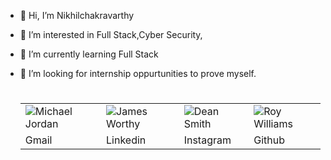- 👋 Hi, I’m Nikhilchakravarthy
- 👀 I’m interested in Full Stack,Cyber Security,
- 🌱 I’m currently learning Full Stack
- 💞️ I’m looking for internship oppurtunities to prove myself.
  
  
  
  #

  <table>
    <tr>
        <td><img src="https://camo.githubusercontent.com/8066d00b5be4607e7cb0241902a2bbde16c732d91c954edc9565dd43d07a5330/68747470733a2f2f696d672e736869656c64732e696f2f62616467652f476d61696c2d2d5f2e7376673f7374796c653d736f6369616c266c6f676f3d676d61696c" 
            alt="Michael Jordan" title="Michael Jordan" /></td>
        <td><img src="images/jamesWorthy3.jpg" alt="James Worthy" 
            title="James Worthy" /></td>
        <td><img src="images/deanSmith3.jpg" 
            alt="Dean Smith" title="Dean Smith" /></td>
        <td><img src="images/royWilliams3.jpg" alt="Roy Williams" 
            title="Roy Williams" /></td>
    </tr>
    <tr>
        <td>Gmail</td>
        <td>Linkedin</td>
        <td>Instagram</td>
        <td>Github</td>
    </tr>
</table>
<!---
Nikhilchakravarthy1303/Nikhilchakravarthy1303 is a ✨ special ✨ repository because its `README.md` (this file) appears on your GitHub profile.
You can click the Preview link to take a look at your changes.
--->
